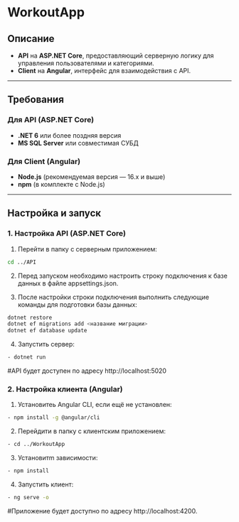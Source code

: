 # WorkoutApp

## Описание

- **API** на **ASP.NET Core**, предоставляющий серверную логику для управления пользователями и категориями.
- **Client** на **Angular**, интерфейс для взаимодействия с API.

---

## Требования

### Для API (ASP.NET Core)
- **.NET 6** или более поздняя версия
- **MS SQL Server** или совместимая СУБД

### Для Client (Angular)
- **Node.js** (рекомендуемая версия — 16.x и выше)
- **npm** (в комплекте с Node.js)

---

## Настройка и запуск

### 1. Настройка API (ASP.NET Core)
1. Перейти в папку с серверным приложением:
```bash
cd ../API
```

2. Перед запуском необходимо настроить строку подключения к базе данных в файле appsettings.json.

3. После настройки строки подключения выполнить следующие команды для подготовки базы данных:
```bash
dotnet restore
dotnet ef migrations add <название миграции>
dotnet ef database update
```

4. Запустить сервер:
```bash
- dotnet run
```

#API будет доступен по адресу http://localhost:5020

### 2. Настройка клиента (Angular)

1. Установитеь Angular CLI, если ещё не установлен:
```bash
- npm install -g @angular/cli
```

2. Перейдити в папку с клиентским приложением:
```bash
- cd ../WorkoutApp
```

3. Установитm зависимости:
```bash
- npm install
```

4. Запустить клиент:
```bash
- ng serve -o
```

#Приложение будет доступно по адресу http://localhost:4200.

